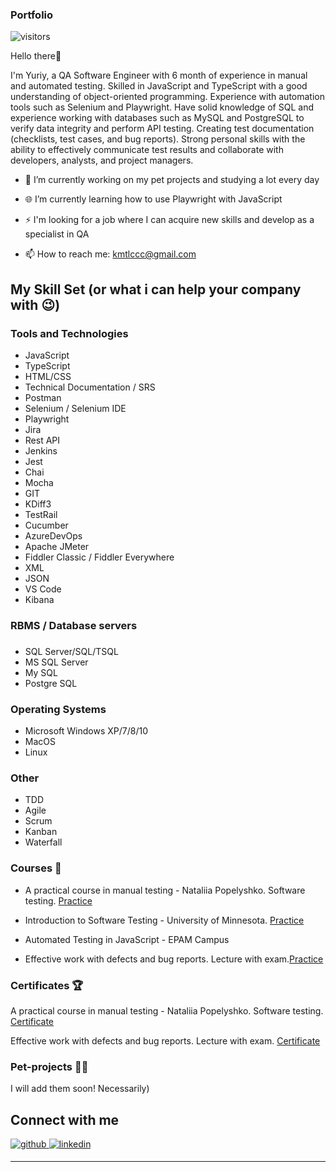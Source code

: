 ### Portfolio

![visitors](https://visitor-badge.laobi.icu/badge?page_id=yuriiyzub.portfolio_QA_Engineer)

Hello there👋

I'm Yuriy, a QA Software Engineer with 6 month of experience in manual and automated testing. Skilled in JavaScript and TypeScript with a good understanding of object-oriented programming. Experience with automation tools such as Selenium and Playwright. Have solid knowledge of SQL and experience working with databases such as MySQL and PostgreSQL to verify data integrity and perform
API testing. Creating test documentation (checklists, test cases, and bug reports). Strong personal skills with the ability to effectively communicate test results and collaborate with developers, analysts, and project managers.</div>  
  
- 🔭 I’m currently working on my pet projects and studying a lot every day  
  
- 🌐 I’m currently learning how to use Playwright with JavaScript  
  
- ⚡ I'm looking for a job where I can acquire new skills and develop as a specialist in QA

-  📫 How to reach me: kmtlccc@gmail.com   

## My Skill Set (or what i can help your company with 😉)  

### Tools and Technologies  
  
- JavaScript  
- TypeScript    
- HTML/CSS  
- Technical Documentation / SRS  
- Postman  
- Selenium / Selenium IDE  
- Playwright  
- Jira  
- Rest API  
- Jenkins  
- Jest  
- Chai  
- Mocha    
- GIT  
- KDiff3  
- TestRail
- Cucumber 
- AzureDevOps  
- Apache JMeter  
- Fiddler Classic / Fiddler Everywhere  
- XML  
- JSON  
- VS Code  
- Kibana  

### RBMS / Database servers  
###   
  
- SQL Server/SQL/TSQL  
- MS SQL Server  
- My SQL  
- Postgre SQL  

### Operating Systems  

- Microsoft Windows XP/7/8/10  
- MacOS  
- Linux  
  
### Other
- TDD
- Agile  
- Scrum  
- Kanban  
- Waterfall  

### Courses 📓  

- A practical course in manual testing - Nataliia Popelyshko. Software testing. [Practice](https://github.com/yuriiyzub/manualpractice)  
  
- Introduction to Software Testing - University of Minnesota. [Practice](https://github.com/yuriiyzub/introtosoftwaretesting)  
  
- Automated Testing in JavaScript - EPAM Campus

- Effective work with defects and bug reports. Lecture with exam.[Practice](https://github.com/yuriiyzub/shortcourses/blob/main/Practice%20with%20bugs.pdf)
  
### Certificates 🏆  

A practical course in manual testing - Nataliia Popelyshko. Software testing. [Certificate](https://github.com/yuriiyzub/manualpractice/blob/main/Certificate%20QA%20Manual%20course.pdf)

Effective work with defects and bug reports. Lecture with exam. [Certificate](https://github.com/yuriiyzub/shortcourses/blob/main/Effective%20work%20with%20defects%20and%20bug%20reports.%20Certificate.pdf)
 
### Pet-projects 👨‍💻  

I will add them soon! Necessarily)

## Connect with me  

<a href="https://github.com/https://github.com/yuriiyzub" target="_blank">
<img src=https://img.shields.io/badge/github-%2324292e.svg?&style=for-the-badge&logo=github&logoColor=white alt=github style="margin-bottom: 5px;" />
</a>
<a href="https://linkedin.com/in/https://www.linkedin.com/in/yuriy-zub-456a742b8/" target="_blank">
<img src=https://img.shields.io/badge/linkedin-%231E77B5.svg?&style=for-the-badge&logo=linkedin&logoColor=white alt=linkedin style="margin-bottom: 5px;" />
</a>  

----

